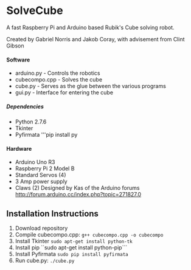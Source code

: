 # SolveCube
A fast Raspberry Pi and Arduino based Rubik's Cube solving robot.

Created by Gabriel Norris and Jakob Coray, with advisement from Clint Gibson
#### Software
- arduino.py - Controls the robotics
- cubecompo.cpp - Solves the cube
- cube.py - Serves as the glue between the various programs
- gui.py - Interface for entering the cube 

##### Dependencies
- Python 2.7.6
- Tkinter
- Pyfirmata '''pip install py

#### Hardware
- Arduino Uno R3
- Raspberry Pi 2 Model B
- Standard Servos (4)
- 3 Amp power supply 
- Claws (2) Designed by Kas of the Arduino forums <http://forum.arduino.cc/index.php?topic=271827.0>

## Installation Instructions
1. Download repository
2. Compile cubecompo.cpp: ```g++ cubecompo.cpp -o cubecompo```
3. Install Tkinter ```sudo apt-get install python-tk```
4. Install pip ``sudo apt-get install python-pip```
5. Install Pyfirmata ```sudo pip install pyfirmata```
6. Run cube.py: ```./cube.py```
